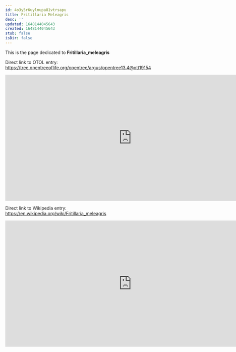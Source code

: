 ```yaml
---
id: 4o3y5r6uylnupa81vtrsapu
title: Fritillaria Meleagris
desc: ''
updated: 1648144045643
created: 1648144045643
stub: false
isDir: false
---
```

This is the page dedicated to **Fritillaria_meleagris**


Direct link to OTOL entry: https://tree.opentreeoflife.org/opentree/argus/opentree13.4@ott19154



<html>
    <body>
    <iframe src="https://tree.opentreeoflife.org/opentree/argus/opentree13.4@ott19154"
    width="800" height="400" frameborder="0" allowfullscreen> </iframe>
    </body>
</html>
    


Direct link to Wikipedia entry: https://en.wikipedia.org/wiki/Fritillaria_meleagris



<html>
    <body>
    <iframe src="https://en.wikipedia.org/wiki/Fritillaria_meleagris"
    width="800" height="400" frameborder="0" allowfullscreen> </iframe>
    </body>
</html>
    
